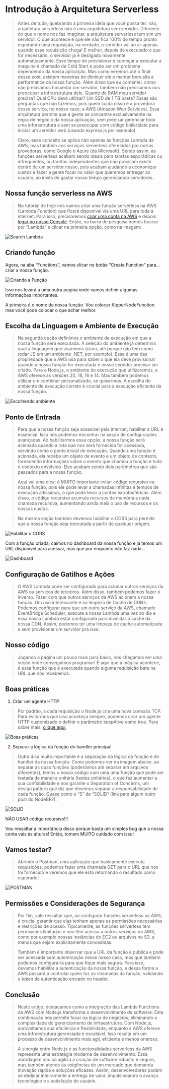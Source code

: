 # Introdução à Arquitetura Serverless

> Antes de tudo, quebrando a primeira ideia que você possa ter: não, arquitetura serverless não é uma arquitetura sem servidor. Diferente do que o nome nos faz imaginar, a arquitetura serverless tem sim um servidor. O que acontece é que ele não fica 100% do tempo pronto esperando uma requisição, na verdade, o servidor vai ao ar apenas quando essa requisição chega! E melhor, depois de executado o que for necessário, o servidor ja é desligado novamente automaticamente. Esse tempo de provisionar e começar a executar a maquina é chamado de Cold Start e pode ser um problema dependendo da nossa aplicação. Mas como veremos até o final desse post, existem maneiras de diminuir ele e manter bem alta a performance da nossa função. Além disso que eu comentei, como não precisamos hospedar um servidor, também não precisamos nos preocupar a infraestrutura dele. Quanto de RAM meu servidor precisa? Qual CPU devo utilizar? Um SSD de 1 TB basta? Essas são perguntas que não fazemos, pois quem cuida disso é a provedora desse serviço, no nosso caso, a AWS (Amazon Web Services). Essa arquitetura permite que a gente se concentre exclusivamente na regra de negócio da nossa aplicação, sem precisar gerenciar toda uma infraestrutura e sem se preocupar com código boilerplate para iniciar um servidor web (usando express.js por exemplo).

> Claro, esse conceito se aplica não apenas às funções Lambda da AWS, mas também aos serviços serverless oferecidos por outras provedoras, como Google e Azure (da Microsoft). Sendo assim, as funções serverless acabam sendo ideais para tarefas esporádicas ou infrequentes, ou tarefas independentes que não precisam existir dentro de um servidor nosso, pois acabam ajudando a economizar custos e fazer a gente focar no valor que queremos entregar ao usuário, ao invés de gastar nosso tempo gerenciando servidores.

## Nossa função serverless na AWS

> No tutorial de hoje nós vamos criar uma função serverless na AWS (Lambda Function) que ficará disponível via uma URL para toda a internet. Para isso, precisaremos [criar uma conta na AWS](https://aws.amazon.com/resources/create-account/) e depois [logar no nosso Console](https://console.aws.amazon.com/). Então, na barra de pesquisa iremos buscar por “Lambda” e clicar na primeira opção, como na imagem:

![Search Lambda](./images/)

## Criando função

Agora, na aba “Functions”, vamos clicar no botão “Create Function” para… criar a nossa função.

![Criando a Função](./images/)

Isso nos levará a uma outra pagina onde vamos definir algumas informações importantes.

A primeira é o nome da nossa função. Vou colocar KipperNodeFunction mas você pode colocar o que achar melhor.

## Escolha da Linguagem e Ambiente de Execução

> Na segunda opção definimos o ambiente de execução em que a nossa função será executada. A seleção do ambiente já determina qual a linguagem que usaremos (claro, até porque não tem como rodar JS em um ambiente .NET, por exemplo). Essa é uma das propriedade que a AWS usa para saber o que ela deve provisionar quando a nossa função for executada e nosso servidor precisar ser criado. Para o Node.js, o ambiente de execução que utilizaremos, a AWS oferece as versões 20, 18, 16 e 14. Mas também podemos utilizar um contêiner personalizado, se quisermos. A escolha do ambiente de execução correto é crucial para a execução eficiente da nossa função.

![Escolhendo ambiente](./images/)

## Ponto de Entrada

> Para que a nossa função seja acessível pela internet, habilitar a URL é essencial. Isso nós podemos encontrar na seção de configurações avançadas. Ao habilitarmos essa opção, a nossa função será acionada quando a rota que nos será fornecida for acessada, servindo como o ponto inicial de execução. Quando uma função é acionada, ela recebe um objeto de evento e um objeto de contexto, fornecendo informações sobre o evento que chamou a função e todo o contexto envolvido. Eles acabam sendo dois parâmetros que são passados para a nossa função.

> Aqui vai uma dica: é MUITO importante evitar código recursivo na nossa função, pois ele pode levar a chamadas infinitas e tempos de execução altíssimos, o que pode levar a contas extratosféricas. Além disso, o código recursivo acumula recursos de memória a cada chamada recursiva, aumentando ainda mais o uso de recursos e os nossos custos.

> Na mesma seção também devemos habilitar o CORS para permitir que a nossa função seja executada a partir de qualquer origem.

![Habilitar o CORS](./images/)


Com a função criada, caímos no dashboard da nossa função e já temos um URL disponível para acessar, mas que por enquanto não faz nada…

![Dashboard](./images/)

## Configuração de Gatilhos e Ações

> O AWS Lambda pode ser configurado para acionar outros serviços da AWS ou serviços de terceiros. Além disso, também podemos fazer o inverso. Fazer com que outros serviços da AWS acionem a nossa função. Um uso interessante é na limpeza de Cache de CDN’s. Podemos configurar para que um outro serviço da AWS, chamado EventBridge Scheduler, execute a nossa Lambda uma vez ao dia e essa nossa Lambda estar configurada para invalidar o cache da nossa CDN. Assim, podemos ter uma limpeza de cache automatizada e sem provisionar um servidor pra isso.

## Nosso código

> Jogando a página um pouco mais para baixo, nós chegamos em uma seção onde conseguimos programar! É aqui que a mágica acontece, é essa função que é executada quando alguma requisição bate na URL que nós recebemos.

## Boas práticas

1. Criar um agente HTTP

> Por padrão, a cada requisição o Node.js cria uma nova conexão TCP. Para evitarmos que isso aconteça sempre, podemos criar um agente HTTP customizado e definir o parâmetro keepAlive como true. Para saber mais, [clique aqui](https://docs.aws.amazon.com//sdk-for-javascript/v2/developer-guide/node-reusing-connections.html).

![Boas práticas](./images/)

2. Separar a lógica da função do handler principal

> Outra dica muito importante é a separação da lógica da função e do handler da nossa função. Como podemos ver na imagem abaixo, ao separar as duas funções (poderíamos até separar em arquivos diferentes), temos o nosso código com uma uma função que pode ser testada de maneira unitária (testes unitários), o que faz aumentar a sua confiabilidade e nos garante o Separation of Concerns, um design pattern que diz que devemos separar a responsabilidade de cada função. Quase como o “S” de “SOLID” (link para algum outro post do NodeBR?).

![SOLID](./images/)

NÃO USAR código recursivo!!!

Vou ressaltar a importância disso porque basta um simples bug que a nossa conta vais às alturas! Então, tomem MUITO cuidado com isso!

## Vamos testar?

> Abrindo o Postman, uma aplicação que basicamente executa requisições, podemos fazer uma chamada GET para o URL que nos foi fornecido e veremos que ele está retornando o resultado como esperado!

![POSTMAN](./images/)

## Permissões e Considerações de Segurança

> Por fim, vale ressaltar que, ao configurar funções serverless na AWS, é crucial garantir que elas tenham apenas as permissões necessárias e restrições de acesso. Tipicamente, as funções serverless têm permissões limitadas e não têm acesso a outros serviços da AWS, como por exemplo nossas instâncias do EC2 ou arquivos no S3, a menos que sejam explicitamente concedidas.

> Também é importante observar que a URL da função é pública e pode ser acessada sem autenticação nesse nosso caso, mas que também podemos configurá-la para que fique mais segura. Para isso, devemos habilitar a autenticação da nossa função, e dessa forma a AWS passará a controlar quem faz as chamadas da função, validando o token de autenticação enviado no header.

## Conclusão

> Neste artigo, destacamos como a integração das Lambda Functions da AWS com Node.js transforma o desenvolvimento de software. Esta combinação nos permite focar na lógica de negócios, eliminando a complexidade do gerenciamento de infraestrutura. Com Node.js, aproveitamos sua eficiência e flexibilidade, enquanto a AWS oferece uma infraestrutura gerenciada e escalável. Isso resulta em um processo de desenvolvimento mais ágil, eficiente e menos oneroso.

> A sinergia entre Node.js e as funcionalidades serverless da AWS representa uma estratégia moderna de desenvolvimento. Essa abordagem não só agiliza a criação de software robusto e seguro, mas também atende às exigências de um mercado que demanda inovação rápida e soluções eficazes. Assim, desenvolvedores podem se dedicar inteiramente à entrega de valor, impulsionando o avanço tecnológico e a satisfação do usuário.